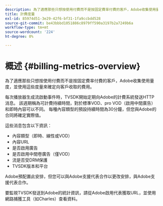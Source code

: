 ```yaml
---
description: 為了適應那些只想按使用付費而不是按固定費率付費的客戶，Adobe收集使用量度，並使用這些度量來確定向客戶收取的費用。
title: 計費度量
exl-id: 85974d51-3e29-42f6-bf31-1fa9ccbdd528
source-git-commit: be43bbbd1051886c8979ff590a3197b2a7249b6a
workflow-type: tm+mt
source-wordcount: '224'
ht-degree: 0%

---
```


# 概述 {#billing-metrics-overview}

為了適應那些只想按使用付費而不是按固定費率付費的客戶，Adobe收集使用量度，並使用這些度量來確定向客戶收取的費用。

每次播放器生成流啟動事件時，TVSDK開始定期向Adobe的計費系統發送HTTP消息。 該週期稱為可計費持續時間，對於標準VOD、pro VOD（啟用中間廣告）和即時內容可以不同。 每種內容類型的預設持續時間為30分鐘，但您與Adobe的合同將確定實際值。

這些消息包含以下資訊：

* 內容類型（即時、線性或VOD）
* 內容URL
* 是否啟用廣告
* 是否啟用中間卷廣告（僅VOD）
* 流是否受DRM保護
* TVSDK版本和平台

Adobe預配置此安排，但您可以與Adobe支援代表合作以更改安排，與Adobe支援代表合作。

要監視TVSDK發送到Adobe的統計資訊，請從Adobe啟用代表獲取URL，並使用網路捕獲工具（如Charles）查看資料。

